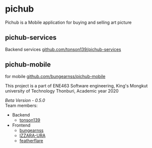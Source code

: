 # pichub
Pichub is a Mobile application for buying and selling art picture 
## pichub-services
Backend services [github.com/tonson139/pichub-services](https://github.com/tonson139/pichub-services)
## pichub-mobile
for mobile [github.com/bungearnss/pichub-mobile](https://github.com/bungearnss/pichub-mobile)

This project is a part of ENE463 Software engineering, 
King's Mongkut university of Technology Thonburi, 
Academic year 2020 

*Beta Version - 0.5.0*  
Team members: 
  - Backend 
    - [tonson139](https://github.com/tonson139)
  - Frontend 
    - [bungearnss](https://github.com/bungearnss) 
    - [IZZARA-URA](https://github.com/IZZARA-URA) 
    - [featherflare](https://github.com/featherflare) 
  
